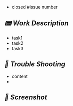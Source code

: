- closed #issue number

 ## *📟 Work Description*
 - task1
 - task2
 - task3

 ## *🔫 Trouble Shooting*
 - content
 - 
 ## *🎥 Screenshot*
 <!-- 실행 사진이나 영상을 드래그하여 첨부해주세요. -->
 <!-- <img src="이미지 주소" width=270 /> -->

